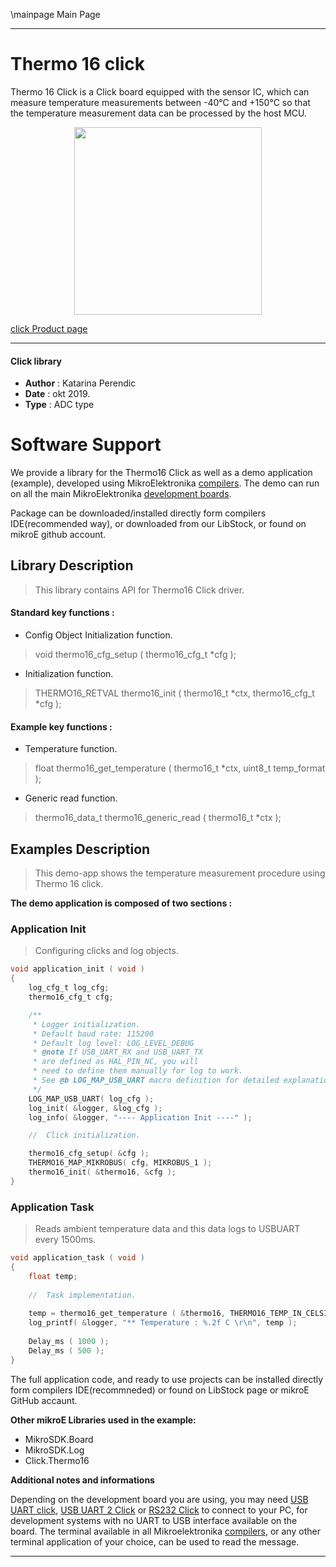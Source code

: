 \mainpage Main Page
 
 

---
# Thermo 16 click

Thermo 16 Click is a Click board equipped with the sensor IC, which can measure temperature measurements between -40°C and +150°C so that the temperature measurement data can be processed by the host MCU. 

<p align="center">
  <img src="https://download.mikroe.com/images/click_for_ide/thermo16_click.png" height=300px>
</p>

[click Product page](https://www.mikroe.com/thermo-16-click)

---


#### Click library 

- **Author**        : Katarina Perendic
- **Date**          : okt 2019.
- **Type**          : ADC type


# Software Support

We provide a library for the Thermo16 Click 
as well as a demo application (example), developed using MikroElektronika 
[compilers](https://shop.mikroe.com/compilers). 
The demo can run on all the main MikroElektronika [development boards](https://shop.mikroe.com/development-boards).

Package can be downloaded/installed directly form compilers IDE(recommended way), or downloaded from our LibStock, or found on mikroE github account. 

## Library Description

> This library contains API for Thermo16 Click driver.

#### Standard key functions :

- Config Object Initialization function.
> void thermo16_cfg_setup ( thermo16_cfg_t *cfg ); 
 
- Initialization function.
> THERMO16_RETVAL thermo16_init ( thermo16_t *ctx, thermo16_cfg_t *cfg );

#### Example key functions :

-  Temperature function.
> float thermo16_get_temperature ( thermo16_t *ctx, uint8_t temp_format );
 
- Generic read function.
> thermo16_data_t thermo16_generic_read ( thermo16_t *ctx );

## Examples Description

>  This demo-app shows the temperature measurement procedure using Thermo 16 click.

**The demo application is composed of two sections :**

### Application Init 

> Configuring clicks and log objects.

```c
void application_init ( void )
{
    log_cfg_t log_cfg;
    thermo16_cfg_t cfg;

    /** 
     * Logger initialization.
     * Default baud rate: 115200
     * Default log level: LOG_LEVEL_DEBUG
     * @note If USB_UART_RX and USB_UART_TX 
     * are defined as HAL_PIN_NC, you will 
     * need to define them manually for log to work. 
     * See @b LOG_MAP_USB_UART macro definition for detailed explanation.
     */
    LOG_MAP_USB_UART( log_cfg );
    log_init( &logger, &log_cfg );
    log_info( &logger, "---- Application Init ----" );

    //  Click initialization.

    thermo16_cfg_setup( &cfg );
    THERMO16_MAP_MIKROBUS( cfg, MIKROBUS_1 );
    thermo16_init( &thermo16, &cfg );
}
```

### Application Task

> Reads ambient temperature data and this data logs to USBUART every 1500ms.

```c
void application_task ( void )
{
    float temp;
    
    //  Task implementation.
    
    temp = thermo16_get_temperature ( &thermo16, THERMO16_TEMP_IN_CELSIUS );
    log_printf( &logger, "** Temperature : %.2f C \r\n", temp );
    
    Delay_ms ( 1000 );
    Delay_ms ( 500 );
}
```

The full application code, and ready to use projects can be  installed directly form compilers IDE(recommneded) or found on LibStock page or mikroE GitHub accaunt.

**Other mikroE Libraries used in the example:** 

- MikroSDK.Board
- MikroSDK.Log
- Click.Thermo16

**Additional notes and informations**

Depending on the development board you are using, you may need 
[USB UART click](https://shop.mikroe.com/usb-uart-click), 
[USB UART 2 Click](https://shop.mikroe.com/usb-uart-2-click) or 
[RS232 Click](https://shop.mikroe.com/rs232-click) to connect to your PC, for 
development systems with no UART to USB interface available on the board. The 
terminal available in all Mikroelektronika 
[compilers](https://shop.mikroe.com/compilers), or any other terminal application 
of your choice, can be used to read the message.



---
